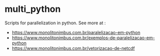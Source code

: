 # multi_python
Scripts for parallelization in python. See more at :

- https://www.monolitonimbus.com.br/paralelizacao-em-python
- https://www.monolitonimbus.com.br/exemplos-de-paralelizacao-em-python
- https://www.monolitonimbus.com.br/vetorizacao-de-netcdf

